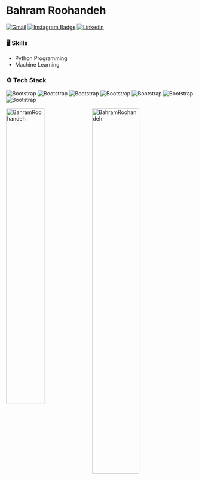 <h1> Bahram Roohandeh </h1>




[![Gmail](https://img.shields.io/badge/-Gmail-c14438?style=flat&logo=Gmail&logoColor=white)](mailto:spring91113@gmail.com)
[![Instagram Badge](https://img.shields.io/badge/-Instagram-purple?logo=instagram&logoColor=white&link=https://instagram.com/bahramroohandeh/)](https://www.instagram.com/bahramroohandeh)
[![Linkedin](https://img.shields.io/badge/-LinkedIn-blue?style=flat&logo=Linkedin&logoColor=white)](https://www.linkedin.com/in/bahram-roohandeh-45a599ba/)




<!-- </a> <a href="https://www.github.com/BahramRoohandeh" target="_blank" rel="noreferrer"><img
src="https://img.shields.io/github/followers/BahramRoohandeh?logo=github&style=for-the-badge&color=0891b2&labelColor=1c1917" /></a> -->



### 🖥 Skills
- Python Programming
- Machine Learning

### ⚙️ Tech Stack
![Bootstrap](https://img.shields.io/badge/-Python-05122A?style=flat-square&logo=Python&color=353535) ![Bootstrap](https://img.shields.io/badge/-Scikit%20Learn-05122A?style=flat-square&logo=Scikit-Learn&color=353535) ![Bootstrap](https://img.shields.io/badge/-MongoDB-05122A?style=flat-square&logo=MongoDB&color=353535) ![Bootstrap](https://img.shields.io/badge/-Pandas-05122A?style=flat-square&logo=Pandas&color=353535) ![Bootstrap](https://img.shields.io/badge/-Numpy-05122A?style=flat-square&logo=Numpy&color=353535) ![Bootstrap](https://img.shields.io/badge/-Matplotlib-05122A?style=flat-square&logo=Matplotlib&color=353535) ![Bootstrap](https://img.shields.io/badge/-Visual%20Studio%20Code-05122A?style=flat-square&logo=Visual-Studio-Code&color=353535)


<div>
  <img width="45%" align="left" src="https://github-readme-stats.vercel.app/api/top-langs?username=BahramRoohandeh&show_icons=true&locale=en&layout=compact" alt="BahramRoohandeh" />
  <img width="50%"  src="https://github-readme-streak-stats.herokuapp.com/?user=BahramRoohandeh&" alt="BahramRoohandeh" />
</div>


